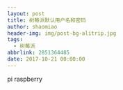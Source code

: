 ```yaml
---
layout: post
title: 树莓派默认用户名和密码
author: shaomiao
header-img: img/post-bg-alitrip.jpg
tags:
  - 树莓派
abbrlink: 2851364485
date: 2017-10-21 00:00:00
---
```

pi
raspberry
